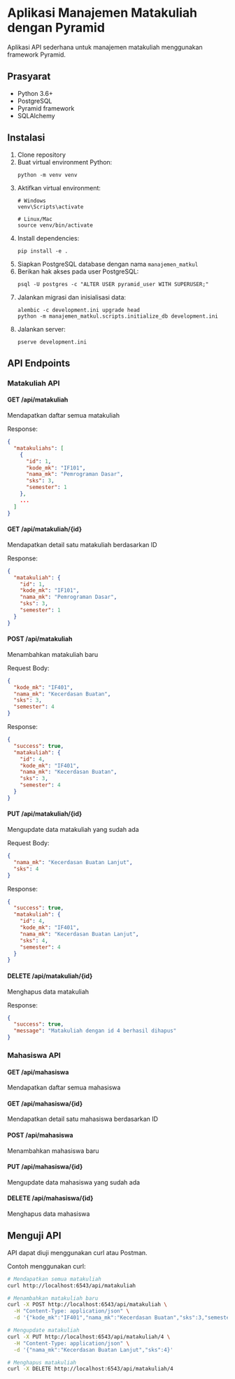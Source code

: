 # Aplikasi Manajemen Matakuliah dengan Pyramid

Aplikasi API sederhana untuk manajemen matakuliah menggunakan framework Pyramid.

## Prasyarat

- Python 3.6+
- PostgreSQL
- Pyramid framework
- SQLAlchemy

## Instalasi

1. Clone repository
2. Buat virtual environment Python:
   ```
   python -m venv venv
   ```
3. Aktifkan virtual environment:
   ```
   # Windows
   venv\Scripts\activate
   
   # Linux/Mac
   source venv/bin/activate
   ```
4. Install dependencies:
   ```
   pip install -e .
   ```
5. Siapkan PostgreSQL database dengan nama `manajemen_matkul`
6. Berikan hak akses pada user PostgreSQL:
   ```
   psql -U postgres -c "ALTER USER pyramid_user WITH SUPERUSER;"
   ```
7. Jalankan migrasi dan inisialisasi data:
   ```
   alembic -c development.ini upgrade head
   python -m manajemen_matkul.scripts.initialize_db development.ini
   ```
8. Jalankan server:
   ```
   pserve development.ini
   ```

## API Endpoints

### Matakuliah API

#### GET /api/matakuliah
Mendapatkan daftar semua matakuliah

Response:
```json
{
  "matakuliahs": [
    {
      "id": 1,
      "kode_mk": "IF101",
      "nama_mk": "Pemrograman Dasar",
      "sks": 3,
      "semester": 1
    },
    ...
  ]
}
```

#### GET /api/matakuliah/{id}
Mendapatkan detail satu matakuliah berdasarkan ID

Response:
```json
{
  "matakuliah": {
    "id": 1,
    "kode_mk": "IF101",
    "nama_mk": "Pemrograman Dasar",
    "sks": 3,
    "semester": 1
  }
}
```

#### POST /api/matakuliah
Menambahkan matakuliah baru

Request Body:
```json
{
  "kode_mk": "IF401",
  "nama_mk": "Kecerdasan Buatan",
  "sks": 3,
  "semester": 4
}
```

Response:
```json
{
  "success": true,
  "matakuliah": {
    "id": 4,
    "kode_mk": "IF401",
    "nama_mk": "Kecerdasan Buatan",
    "sks": 3,
    "semester": 4
  }
}
```

#### PUT /api/matakuliah/{id}
Mengupdate data matakuliah yang sudah ada

Request Body:
```json
{
  "nama_mk": "Kecerdasan Buatan Lanjut",
  "sks": 4
}
```

Response:
```json
{
  "success": true,
  "matakuliah": {
    "id": 4,
    "kode_mk": "IF401",
    "nama_mk": "Kecerdasan Buatan Lanjut",
    "sks": 4,
    "semester": 4
  }
}
```

#### DELETE /api/matakuliah/{id}
Menghapus data matakuliah

Response:
```json
{
  "success": true,
  "message": "Matakuliah dengan id 4 berhasil dihapus"
}
```

### Mahasiswa API

#### GET /api/mahasiswa
Mendapatkan daftar semua mahasiswa

#### GET /api/mahasiswa/{id}
Mendapatkan detail satu mahasiswa berdasarkan ID

#### POST /api/mahasiswa
Menambahkan mahasiswa baru

#### PUT /api/mahasiswa/{id}
Mengupdate data mahasiswa yang sudah ada

#### DELETE /api/mahasiswa/{id}
Menghapus data mahasiswa

## Menguji API

API dapat diuji menggunakan curl atau Postman.

Contoh menggunakan curl:

```bash
# Mendapatkan semua matakuliah
curl http://localhost:6543/api/matakuliah

# Menambahkan matakuliah baru
curl -X POST http://localhost:6543/api/matakuliah \
  -H "Content-Type: application/json" \
  -d '{"kode_mk":"IF401","nama_mk":"Kecerdasan Buatan","sks":3,"semester":4}'

# Mengupdate matakuliah
curl -X PUT http://localhost:6543/api/matakuliah/4 \
  -H "Content-Type: application/json" \
  -d '{"nama_mk":"Kecerdasan Buatan Lanjut","sks":4}'

# Menghapus matakuliah
curl -X DELETE http://localhost:6543/api/matakuliah/4
``` 